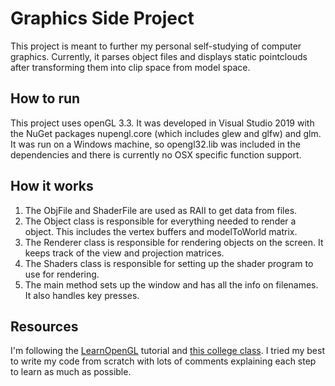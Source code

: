 # Graphics Side Project

This project is meant to further my personal self-studying of computer 
graphics. Currently, it parses object files and displays static pointclouds 
after transforming them into clip space from model space. 

## How to run

This project uses openGL 3.3. It was developed in Visual Studio 2019 with 
the NuGet packages nupengl.core (which includes glew and glfw) and glm.
It was run on a Windows machine, so opengl32.lib was included in the 
dependencies and there is currently no OSX specific function support.

## How it works

1. The ObjFile and ShaderFile are used as RAII to get data from files.
1. The Object class is responsible for everything needed to render a object.
This includes the vertex buffers and modelToWorld matrix.
1. The Renderer class is responsible for rendering objects on the screen. It keeps
track of the view and projection matrices.
1. The Shaders class is responsible for setting up the shader program to use for rendering.
1. The main method sets up the window and has all the info on filenames. It also handles key presses.

## Resources

I'm following the [LearnOpenGL](https://learnopengl.com) tutorial and 
[this college class](https://cseweb.ucsd.edu/classes/wi20/cse167-a/). 
I tried my best to write my code from scratch with lots of comments
explaining each step to learn as much as possible.
